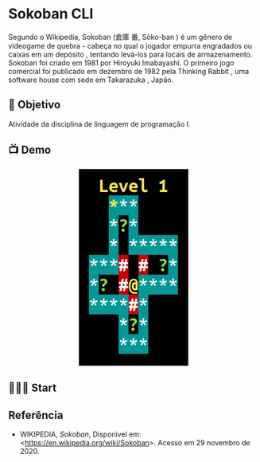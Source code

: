 # Sokoban CLI
Segundo o Wikipedia, Sokoban (倉庫 番, Sōko-ban ) é um gênero de videogame de quebra - cabeça no qual o jogador empurra engradados ou caixas em um depósito , tentando levá-los para locais de armazenamento.
Sokoban foi criado em 1981 por Hiroyuki Imabayashi. O primeiro jogo comercial foi publicado em dezembro de 1982 pela Thinking Rabbit , uma software house com sede em Takarazuka , Japão.

## :dart: Objetivo

Atividade da disciplina de linguagem de programação I.

## :tv: Demo

<p align="center" display="flex">
  <img width="220" src="screenshot/demo1.gif" />
</p>

## &#x1F477;&#x1F3FF;&#x200D;&#x2642;&#xFE0F; Start

## Referência

- WIKIPEDIA, *Sokoban*, Disponivel em: <<https://en.wikipedia.org/wiki/Sokoban>>. Acesso em 29 novembro de 2020.
